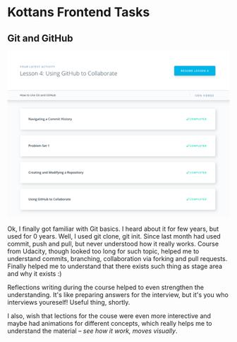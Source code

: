 # Kottans Frontend Tasks
## Git and GitHub

![Screenshot of performed tasks](https://github.com/denislukianenko/kottans-frontend/blob/master/git-intro/udacity-screenshot.png)

Ok, I finally got familiar with Git basics. I heard about it for few years, but used for 0 years. Well, I used git clone, git init. Since last month had used commit, push and pull, but never understood how it really works. Course from Udacity, though looked too long for such topic, helped me to understand commits, branching, collaboration via forking and pull requests. Finally helped me to understand that there exists such thing as stage area and why it exists :) 

Reflections writing during the course helped to even strengthen the understanding. It's like preparing answers for the interview, but it's you who interviews youreself! Useful thing, shortly.

I also, wish that lections for the couse were even more interective and maybe had animations for different concepts, which really helps me to understand the material – _see how it work, moves visually_.